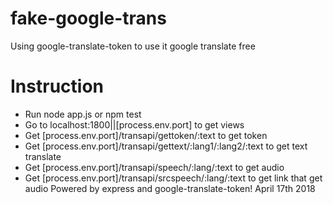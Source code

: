 # fake-google-trans
Using google-translate-token to use it google translate free
# Instruction
* Run node app.js or npm test
* Go to localhost:1800||[process.env.port] to get views
* Get [process.env.port]/transapi/gettoken/:text to get token
* Get [process.env.port]/transapi/gettext/:lang1/:lang2/:text to get text translate
* Get [process.env.port]/transapi/speech/:lang/:text to get audio
* Get [process.env.port]/transapi/srcspeech/:lang/:text to get link that get audio
Powered by express and google-translate-token!
April 17th 2018
